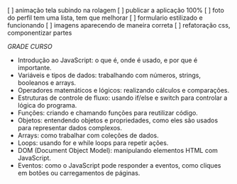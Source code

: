 [ ] animação tela subindo na rolagem
[ ] publicar a aplicação 100%
[ ] foto do perfil tem uma lista, tem que melhorar
[ ] formulario estilizado e funcionando
[ ] imagens aparecendo de maneira correta
[ ] refatoração css, componentizar partes



*GRADE CURSO*
- Introdução ao JavaScript: o que é, onde é usado, e por que é importante.
- Variáveis e tipos de dados: trabalhando com números, strings, booleanos e arrays.
- Operadores matemáticos e lógicos: realizando cálculos e comparações.
- Estruturas de controle de fluxo: usando if/else e switch para controlar a lógica do programa.
- Funções: criando e chamando funções para reutilizar código.
- Objetos: entendendo objetos e propriedades, como eles são usados para representar dados complexos.
- Arrays: como trabalhar com coleções de dados.
- Loops: usando for e while loops para repetir ações.
- DOM (Document Object Model): manipulando elementos HTML com JavaScript.
- Eventos: como o JavaScript pode responder a eventos, como cliques em botões ou carregamentos de páginas.